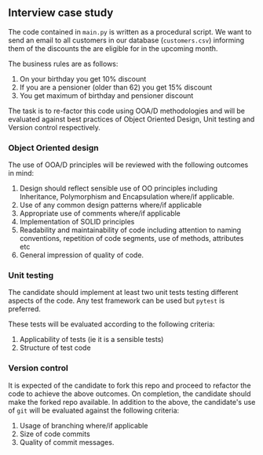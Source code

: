 ## Interview case study

The code contained in `main.py` is written as a procedural script.  We want to send an email to all customers in our database (`customers.csv`) informing them of the discounts the are eligible for in the upcoming month.

The business rules are as follows:
1. On your birthday you get 10% discount
2. If you are a pensioner (older than 62) you get 15% discount
3. You get maximum of birthday and pensioner discount

The task is to re-factor this code using OOA/D methodologies and will be evaluated against best practices of Object Oriented Design, Unit testing and Version control respectively.

### Object Oriented design
The use of OOA/D principles will be reviewed with the following outcomes in mind:
1. Design should reflect sensible use of OO principles including Inheritance, Polymorphism and Encapsulation where/if applicable.
2. Use of any common design patterns where/if applicable
3. Appropriate use of comments where/if applicable
4. Implementation of SOLID principles
5. Readability and maintainability of code including attention to naming conventions, repetition of code segments, use of methods, attributes etc
6. General impression of quality of code.

### Unit testing
The candidate should implement at least two unit tests testing different aspects of the code.  Any test framework can be used but `pytest` is preferred.

These tests will be evaluated according to the following criteria:
1. Applicability of tests (ie it is a sensible tests)
2. Structure of test code

### Version control
It is expected of the candidate to fork this repo and proceed to refactor the code to achieve the above outcomes.  On completion, the candidate should make the forked repo available.  In addition to the above, the candidate's use of `git`  will be evaluated against the following criteria:
1. Usage of branching where/if applicable
2. Size of code commits
3. Quality of commit messages.